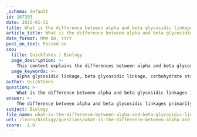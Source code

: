 ```yaml
---
_schema: default
id: 167303
date: 2025-01-31
title: What is the difference between alpha and beta glycosidic linkages in terms of their structure and function?
article_title: What is the difference between alpha and beta glycosidic linkages in terms of their structure and function?
date_format: MMM DD, YYYY
post_on_text: Posted on
seo:
  title: QuickTakes | Biology
  page_description: >-
    This content explains the differences between alpha and beta glycosidic linkages in carbohydrates, detailing their structural and functional implications for substances like starch and cellulose.
  page_keywords: >-
    alpha glycosidic linkage, beta glycosidic linkage, carbohydrate structure, energy storage, cellulose, starch, digestibility, anomeric carbon, hydroxyl group orientation, structural support, dietary fiber
author: QuickTakes
question: >-
    What is the difference between alpha and beta glycosidic linkages in terms of their structure and function?
answer: >-
    The difference between alpha and beta glycosidic linkages primarily lies in the orientation of the hydroxyl group on the anomeric carbon of the sugar molecule involved in the bond formation. This distinction has significant implications for the structure and function of carbohydrates.\n\n### Structural Differences:\n1. **Alpha Glycosidic Linkage**:\n   - In an alpha glycosidic bond, the hydroxyl group (-OH) on the anomeric carbon (carbon 1) is oriented **downward** relative to the plane of the sugar ring. This configuration allows for the formation of bonds that can lead to branched structures, as seen in starch (amylose and amylopectin).\n   - Example: In starch, the alpha-1,4-glycosidic bonds allow for a helical structure, which is beneficial for energy storage.\n\n2. **Beta Glycosidic Linkage**:\n   - In contrast, a beta glycosidic bond has the hydroxyl group on the anomeric carbon oriented **upward**. This orientation leads to a more linear and rigid structure, which is characteristic of polysaccharides like cellulose.\n   - Example: Cellulose consists of beta-1,4-glycosidic bonds, resulting in straight chains that can pack tightly together, providing structural support to plant cell walls.\n\n### Functional Differences:\n1. **Digestibility**:\n   - Alpha glycosidic linkages are generally more easily digestible by humans and many animals. Enzymes like amylase can break down starch, which is composed of alpha linkages.\n   - Beta glycosidic linkages, such as those found in cellulose, are not digestible by humans due to the lack of appropriate enzymes (cellulases). This contributes to cellulose's role as dietary fiber.\n\n2. **Structural Role**:\n   - The structural properties of beta glycosidic linkages allow for the formation of strong, fibrous structures, making them ideal for providing rigidity and strength in plant cell walls.\n   - Alpha glycosidic linkages, on the other hand, facilitate the storage of energy in a more compact form, allowing for quick mobilization when needed.\n\n### Summary:\nIn summary, the key differences between alpha and beta glycosidic linkages are:\n- **Orientation**: Alpha linkages have the hydroxyl group down, while beta linkages have it up.\n- **Structure**: Alpha linkages lead to branched, helical structures (e.g., starch), whereas beta linkages result in linear, rigid structures (e.g., cellulose).\n- **Function**: Alpha linkages are digestible and serve energy storage functions, while beta linkages provide structural support and are not digestible by humans.\n\nThis distinction in glycosidic bond types is crucial for understanding the diverse roles carbohydrates play in biological systems.
subject: Biology
file_name: what-is-the-difference-between-alpha-and-beta-glycosidic-linkages-in-terms-of-their-structure-and-function.md
url: /learn/biology/questions/what-is-the-difference-between-alpha-and-beta-glycosidic-linkages-in-terms-of-their-structure-and-function
score: -1.0
---
```


&nbsp;